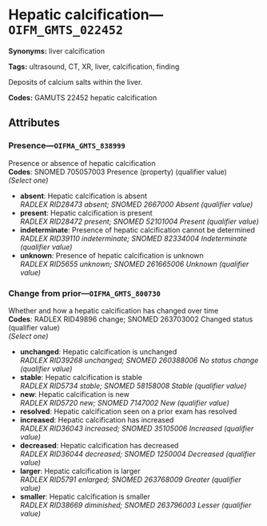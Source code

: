 # Hepatic calcification—`OIFM_GMTS_022452`

**Synonyms:** liver calcification

**Tags:** ultrasound, CT, XR, liver, calcification, finding

Deposits of calcium salts within the liver.

**Codes:** GAMUTS 22452 hepatic calcification

## Attributes

### Presence—`OIFMA_GMTS_838999`

Presence or absence of hepatic calcification  
**Codes**: SNOMED 705057003 Presence (property) (qualifier value)  
*(Select one)*

- **absent**: Hepatic calcification is absent  
_RADLEX RID28473 absent; SNOMED 2667000 Absent (qualifier value)_
- **present**: Hepatic calcification is present  
_RADLEX RID28472 present; SNOMED 52101004 Present (qualifier value)_
- **indeterminate**: Presence of hepatic calcification cannot be determined  
_RADLEX RID39110 indeterminate; SNOMED 82334004 Indeterminate (qualifier value)_
- **unknown**: Presence of hepatic calcification is unknown  
_RADLEX RID5655 unknown; SNOMED 261665006 Unknown (qualifier value)_

### Change from prior—`OIFMA_GMTS_800730`

Whether and how a hepatic calcification has changed over time  
**Codes**: RADLEX RID49896 change; SNOMED 263703002 Changed status (qualifier value)  
*(Select one)*

- **unchanged**: Hepatic calcification is unchanged  
_RADLEX RID39268 unchanged; SNOMED 260388006 No status change (qualifier value)_
- **stable**: Hepatic calcification is stable  
_RADLEX RID5734 stable; SNOMED 58158008 Stable (qualifier value)_
- **new**: Hepatic calcification is new  
_RADLEX RID5720 new; SNOMED 7147002 New (qualifier value)_
- **resolved**: Hepatic calcification seen on a prior exam has resolved  
- **increased**: Hepatic calcification has increased  
_RADLEX RID36043 increased; SNOMED 35105006 Increased (qualifier value)_
- **decreased**: Hepatic calcification has decreased  
_RADLEX RID36044 decreased; SNOMED 1250004 Decreased (qualifier value)_
- **larger**: Hepatic calcification is larger  
_RADLEX RID5791 enlarged; SNOMED 263768009 Greater (qualifier value)_
- **smaller**: Hepatic calcification is smaller  
_RADLEX RID38669 diminished; SNOMED 263796003 Lesser (qualifier value)_